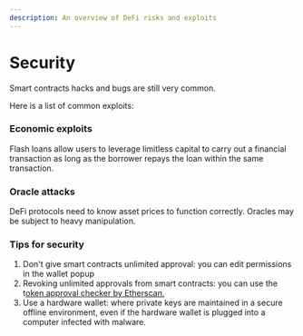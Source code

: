 ```yaml
---
description: An overview of DeFi risks and exploits
---
```


# Security

Smart contracts hacks and bugs are still very common.&#x20;

Here is a list of common exploits:

### Economic exploits

Flash loans allow users to leverage limitless capital to carry out a financial transaction as long as the borrower repays the loan within the same transaction.



### Oracle attacks

DeFi protocols need to know asset prices to function correctly. Oracles may be subject to heavy manipulation.



### Tips for security

1. Don't give smart contracts unlimited approval: you can edit permissions in the wallet popup
2. Revoking unlimited approvals from smart contracts: you can use the t[oken approval checker by Etherscan.](https://etherscan.io/tokenapprovalchecker)
3. Use a hardware wallet: where private keys are maintained in a secure offline environment, even if the hardware wallet is plugged into a computer infected with malware.
